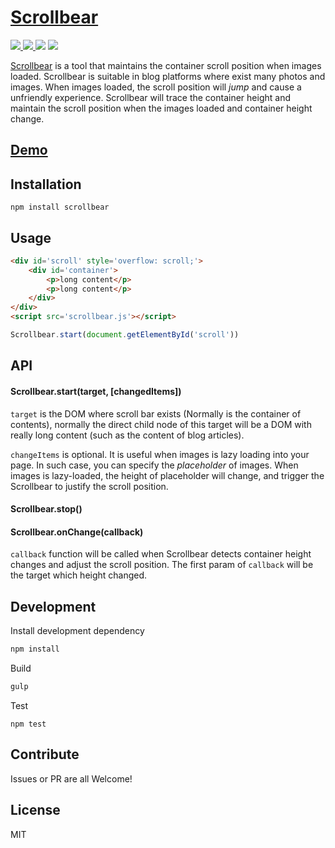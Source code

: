 # [Scrollbear](http://changbenny.github.io/scrollbear/)

<a href='https://travis-ci.org/changbenny/scrollbear'>
  <img src='https://img.shields.io/travis/changbenny/scrollbear.svg'>
</a>
<a href='https://coveralls.io/github/changbenny/scrollbear?branch=master'>
  <img src='https://img.shields.io/coveralls/changbenny/scrollbear.svg'>
</a>
<img src='https://img.shields.io/npm/v/scrollbear.svg'>
<img src='https://img.shields.io/npm/l/scrollbear.svg?maxAge=2592000'>

[Scrollbear](http://changbenny.github.io/scrollbear/) is a tool that maintains the container scroll position when images loaded. Scrollbear is suitable in blog platforms where exist many photos and images. When images loaded, the scroll position will *jump* and cause a unfriendly experience. Scrollbear will trace the container height and maintain the scroll position when the images loaded and container height change.

## [Demo](http://changbenny.github.io/scrollbear/demo/static_img.html)

## Installation

`npm install scrollbear`

## Usage

```html
<div id='scroll' style='overflow: scroll;'>
    <div id='container'>
        <p>long content</p>
        <p>long content</p>
    </div>
</div>
<script src='scrollbear.js'></script>
```

```javascript
Scrollbear.start(document.getElementById('scroll'))
```

## API

#### Scrollbear.start(target, [changedItems])

`target` is the DOM where scroll bar exists (Normally is the container of contents), normally the direct child node of this target will be a DOM with really long content (such as the content of blog articles).

`changeItems` is optional. It is useful when images is lazy loading into your page. In such case, you can specify the *placeholder* of images. When images is lazy-loaded, the height of placeholder will change, and trigger the Scrollbear to justify the scroll position.

#### Scrollbear.stop()

#### Scrollbear.onChange(callback)

`callback` function will be called when Scrollbear detects container height changes and adjust the scroll position. The first param of `callback` will be the target which height changed. 


## Development

Install development dependency

```sh
npm install
```

Build

```sh
gulp
```

Test

```
npm test
```

## Contribute

Issues or PR are all Welcome!

## License

MIT
